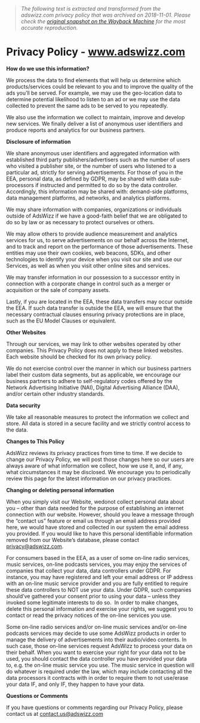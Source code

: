 > *The following text is extracted and transformed from the adswizz.com privacy policy that was archived on 2018-11-01. Please check the [original snapshot on the Wayback Machine](https://web.archive.org/web/20181101140818id_/https%3A//www.adswizz.com/our-privacy-policy) for the most accurate reproduction.*

# Privacy Policy - www.adswizz.com

**How do we use this information?**

We process the data to find elements that will help us determine which products/services could be relevant to you and to improve the quality of the ads you’ll be served. For example, we may use the geo-location data to determine potential likelihood to listen to an ad or we may use the data collected to prevent the same ads to be served to you repeatedly.

We also use the information we collect to maintain, improve and develop new services. We finally deliver a list of anonymous user identifiers and produce reports and analytics for our business partners.

**Disclosure of information**

We share anonymous user identifiers and aggregated information with established third party publishers/advertisers such as the number of users who visited a publisher site, or the number of users who listened to a particular ad, strictly for serving advertisements. For those of you in the EEA, personal data, as defined by GDPR, may be shared with data sub-processors if instructed and permitted to do so by the data controller. Accordingly, this information may be shared with: demand-side platforms, data management platforms, ad networks, and analytics platforms.

We may share information with companies, organizations or individuals outside of AdsWizz if we have a good-faith belief that we are obligated to do so by law or as necessary to protect ourselves or others.

We may allow others to provide audience measurement and analytics services for us, to serve advertisements on our behalf across the Internet, and to track and report on the performance of those advertisements. These entities may use their own cookies, web beacons, SDKs, and other technologies to identify your device when you visit our site and use our Services, as well as when you visit other online sites and services.

We may transfer information in our possession to a successor entity in connection with a corporate change in control such as a merger or acquisition or the sale of company assets.

Lastly, if you are located in the EEA, these data transfers may occur outside the EEA. If such data transfer is outside the EEA, we will ensure that the necessary contractual clauses ensuring privacy protections are in place, such as the EU Model Clauses or equivalent.

**Other Websites**

Through our services, we may link to other websites operated by other companies. This Privacy Policy does not apply to these linked websites. Each website should be checked for its own privacy policy.

We do not exercise control over the manner in which our business partners label their custom data segments, but as applicable, we encourage our business partners to adhere to self-regulatory codes offered by the Network Advertising Initiative (NAI), Digital Advertising Alliance (DAA), and/or certain other industry standards.

**Data security**

We take all reasonable measures to protect the information we collect and store. All data is stored in a secure facility and we strictly control access to the data.

**Changes to This Policy**

AdsWizz reviews its privacy practices from time to time. If we decide to change our Privacy Policy, we will post those changes here so our users are always aware of what information we collect, how we use it, and, if any, what circumstances it may be disclosed. We encourage you to periodically review this page for the latest information on our privacy practices.

**Changing or deleting personal information**

When you simply visit our Website, wedonot collect personal data about you – other than data needed for the purpose of establishing an internet connection with our website. However, should you leave a message through the “contact us” feature or email us through an email address provided here, we would have stored and collected in our system the email address you provided. If you would like to have this personal identifiable information removed from our Website’s database, please contact privacy@adswizz.com.

For consumers based in the EEA, as a user of some on-line radio services, music services, on-line podcasts services, you may enjoy the services of companies that collect your data, data controllers under GDPR. For instance, you may have registered and left your email address or IP address with an on-line music service provider and you are fully entitled to require these data controllers to NOT use your data. Under GDPR, such companies should’ve gathered your consent prior to using your data – unless they invoked some legitimate interests to do so.  In order to make changes, delete this personal information and exercise your rights, we suggest you to contact or read the privacy notices of the on-line services you use.

Some on-line radio services and/or on-line music services and/or on-line podcasts services may decide to use some AdsWizz products in order to manage the delivery of advertisements into their audio/video contents. In such case, those on-line services request AdsWizz to process your data on their behalf. When you want to exercise your right for your data not to be used, you should contact the data controller you have provided your data to, e.g. the on-line music service you use. The music service in question will do whatever is required under the law, which may include contacting all the data processors it contracts with in order to require them to not use/erase your data IF, and only IF, they happen to have your data.

**Questions or Comments**

If you have questions or comments regarding our Privacy Policy, please contact us at contact.us@adswizz.com
